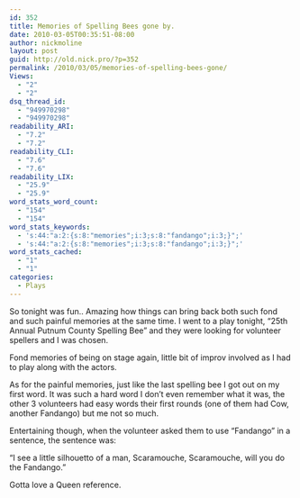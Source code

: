 ```yaml
---
id: 352
title: Memories of Spelling Bees gone by.
date: 2010-03-05T00:35:51-08:00
author: nickmoline
layout: post
guid: http://old.nick.pro/?p=352
permalink: /2010/03/05/memories-of-spelling-bees-gone/
Views:
  - "2"
  - "2"
dsq_thread_id:
  - "949970298"
  - "949970298"
readability_ARI:
  - "7.2"
  - "7.2"
readability_CLI:
  - "7.6"
  - "7.6"
readability_LIX:
  - "25.9"
  - "25.9"
word_stats_word_count:
  - "154"
  - "154"
word_stats_keywords:
  - 's:44:"a:2:{s:8:"memories";i:3;s:8:"fandango";i:3;}";'
  - 's:44:"a:2:{s:8:"memories";i:3;s:8:"fandango";i:3;}";'
word_stats_cached:
  - "1"
  - "1"
categories:
  - Plays
---
```

So tonight was fun.. Amazing how things can bring back both such fond and such painful memories at the same time. I went to a play tonight, &#8220;25th Annual Putnum County Spelling Bee&#8221; and they were looking for volunteer spellers and I was chosen.

Fond memories of being on stage again, little bit of improv involved as I had to play along with the actors.

As for the painful memories, just like the last spelling bee I got out on my first word. It was such a hard word I don&#8217;t even remember what it was, the other 3 volunteers had easy words their first rounds (one of them had Cow, another Fandango) but me not so much.

Entertaining though, when the volunteer asked them to use &#8220;Fandango&#8221; in a sentence, the sentence was:

&#8220;I see a little silhouetto of a man, Scaramouche, Scaramouche, will you do the Fandango.&#8221;

Gotta love a Queen reference.

&nbsp;